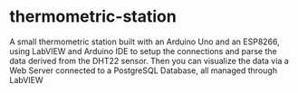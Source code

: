 # thermometric-station
A small thermometric station built with an Arduino Uno and an ESP8266, using LabVIEW and Arduino IDE to setup the connections and parse the data derived from the DHT22 sensor.  Then you can visualize the data via a Web Server connected to a PostgreSQL Database, all managed through LabVIEW
